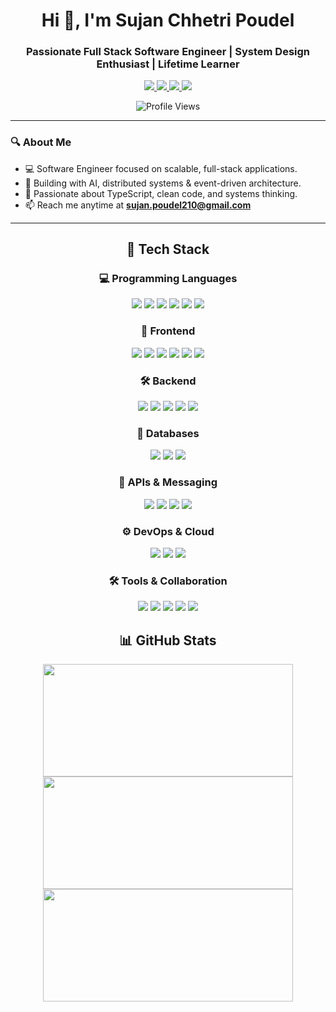 <h1 align="center">Hi 👋, I'm Sujan Chhetri Poudel</h1>
<h3 align="center">Passionate Full Stack Software Engineer | System Design Enthusiast | Lifetime Learner</h3>

<p align="center">
  <a href="https://linkedin.com/in/sujan-poudel-354a4b232" target="_blank">
    <img src="https://img.shields.io/badge/LinkedIn-0A66C2?style=for-the-badge&logo=linkedin&logoColor=white" />
  </a>
  <a href="https://github.com/sufo10" target="_blank">
    <img src="https://img.shields.io/badge/GitHub-181717?style=for-the-badge&logo=github&logoColor=white" />
  </a>
  <a href="mailto:sujan.poudel210@gmail.com">
    <img src="https://img.shields.io/badge/Email-D14836?style=for-the-badge&logo=gmail&logoColor=white" />
  </a>
  <a href="https://instagram.com/sufo_chhetri" target="_blank">
    <img src="https://img.shields.io/badge/Instagram-E4405F?style=for-the-badge&logo=instagram&logoColor=white" />
  </a>
</p>

<p align="center">
  <img src="https://komarev.com/ghpvc/?username=sufo10&label=Profile%20views&color=0e75b6&style=flat" alt="Profile Views" />
</p>

---

### 🔍 About Me

- 💻 Software Engineer focused on scalable, full-stack applications.
- 🌱 Building with AI, distributed systems & event-driven architecture.
- 🧠 Passionate about TypeScript, clean code, and systems thinking.
- 📫 Reach me anytime at **sujan.poudel210@gmail.com**

---

<!-- TECH STACK SECTION -->
<h2 align="center">🚀 Tech Stack</h2>

<!-- Programming Languages -->
<h3 align="center">💻 Programming Languages</h3>
<p align="center">
  <img src="https://img.shields.io/badge/TypeScript-3178C6?style=for-the-badge&logo=typescript&logoColor=white" />
  <img src="https://img.shields.io/badge/JavaScript-F7DF1E?style=for-the-badge&logo=javascript&logoColor=black" />
  <img src="https://img.shields.io/badge/Python-3776AB?style=for-the-badge&logo=python&logoColor=white" />
  <img src="https://img.shields.io/badge/Rust-b7410e?style=for-the-badge&logo=rust&logoColor=white" />
  <img src="https://img.shields.io/badge/HTML5-E34F26?style=for-the-badge&logo=html5&logoColor=white" />
  <img src="https://img.shields.io/badge/CSS3-1572B6?style=for-the-badge&logo=css3&logoColor=white" />
</p>

<!-- Frontend -->
<h3 align="center">🎨 Frontend</h3>
<p align="center">
  <img src="https://img.shields.io/badge/React-61DAFB?style=for-the-badge&logo=react&logoColor=black" />
  <img src="https://img.shields.io/badge/Next.js-000000?style=for-the-badge&logo=nextdotjs&logoColor=white" />
  <img src="https://img.shields.io/badge/Redux-764ABC?style=for-the-badge&logo=redux&logoColor=white" />
  <img src="https://img.shields.io/badge/React_Query-FF4154?style=for-the-badge&logoColor=white" />
  <img src="https://img.shields.io/badge/Tailwind-06B6D4?style=for-the-badge&logo=tailwindcss&logoColor=white" />
  <img src="https://img.shields.io/badge/SCSS-CC6699?style=for-the-badge&logo=sass&logoColor=white" />
</p>

<!-- Backend -->
<h3 align="center">🛠 Backend</h3>
<p align="center">
  <img src="https://img.shields.io/badge/Node.js-339933?style=for-the-badge&logo=node.js&logoColor=white" />
  <img src="https://img.shields.io/badge/Express-000?style=for-the-badge&logo=express&logoColor=white" />
  <img src="https://img.shields.io/badge/NestJS-E0234E?style=for-the-badge&logo=nestjs&logoColor=white" />
  <img src="https://img.shields.io/badge/Fastify-000?style=for-the-badge&logoColor=white" />
  <img src="https://img.shields.io/badge/Prisma-2D3748?style=for-the-badge&logo=prisma&logoColor=white" />
</p>

<!-- Databases -->
<h3 align="center">🧠 Databases</h3>
<p align="center">
  <img src="https://img.shields.io/badge/PostgreSQL-336791?style=for-the-badge&logo=postgresql&logoColor=white" />
  <img src="https://img.shields.io/badge/MongoDB-47A248?style=for-the-badge&logo=mongodb&logoColor=white" />
  <img src="https://img.shields.io/badge/MySQL-00758F?style=for-the-badge&logo=mysql&logoColor=white" />
</p>

<!-- Messaging -->
<h3 align="center">📡 APIs & Messaging</h3>
<p align="center">
  <img src="https://img.shields.io/badge/REST_API-4CAF50?style=for-the-badge&logoColor=white" />
  <img src="https://img.shields.io/badge/GraphQL-E10098?style=for-the-badge&logo=graphql&logoColor=white" />
  <img src="https://img.shields.io/badge/WebSockets-010101?style=for-the-badge&logo=socket.io&logoColor=white" />
  <img src="https://img.shields.io/badge/RabbitMQ-FF6600?style=for-the-badge&logo=rabbitmq&logoColor=white" />
</p>

<!-- DevOps -->
<h3 align="center">⚙️ DevOps & Cloud</h3>
<p align="center">
  <img src="https://img.shields.io/badge/Docker-2496ED?style=for-the-badge&logo=docker&logoColor=white" />
  <img src="https://img.shields.io/badge/Kubernetes-326CE5?style=for-the-badge&logo=kubernetes&logoColor=white" />
  <img src="https://img.shields.io/badge/AWS-FF9900?style=for-the-badge&logo=amazonaws&logoColor=white" />
</p>

<!-- Tools -->
<h3 align="center">🛠 Tools & Collaboration</h3>
<p align="center">
  <img src="https://img.shields.io/badge/Git-F05032?style=for-the-badge&logo=git&logoColor=white" />
  <img src="https://img.shields.io/badge/GitHub-181717?style=for-the-badge&logo=github&logoColor=white" />
  <img src="https://img.shields.io/badge/GitLab-FC6D26?style=for-the-badge&logo=gitlab&logoColor=white" />
  <img src="https://img.shields.io/badge/Jira-0052CC?style=for-the-badge&logo=jira&logoColor=white" />
  <img src="https://img.shields.io/badge/Slack-4A154B?style=for-the-badge&logo=slack&logoColor=white" />
</p>

<!-- GitHub Stats -->
<h2 align="center">📊 GitHub Stats</h2>

<div align="center">
  <a href="https://github.com/sufo10">
    <img width="400" height="180" src="https://github-readme-stats.vercel.app/api?username=sufo10&show_icons=true&theme=radical&hide_border=true&rank_icon=github" />
  </a>
<a href="https://github.com/sufo10">
    <img width="400" height="180" src="https://github-readme-streak-stats.herokuapp.com/?user=sufo10&theme=radical&hide_border=true" />
  </a> 
  <a href="https://github.com/sufo10">
    <img width="400" height="180" src="https://github-readme-stats.vercel.app/api/top-langs/?username=sufo10&layout=compact&theme=radical&hide_border=true" />
  </a>
</div>
